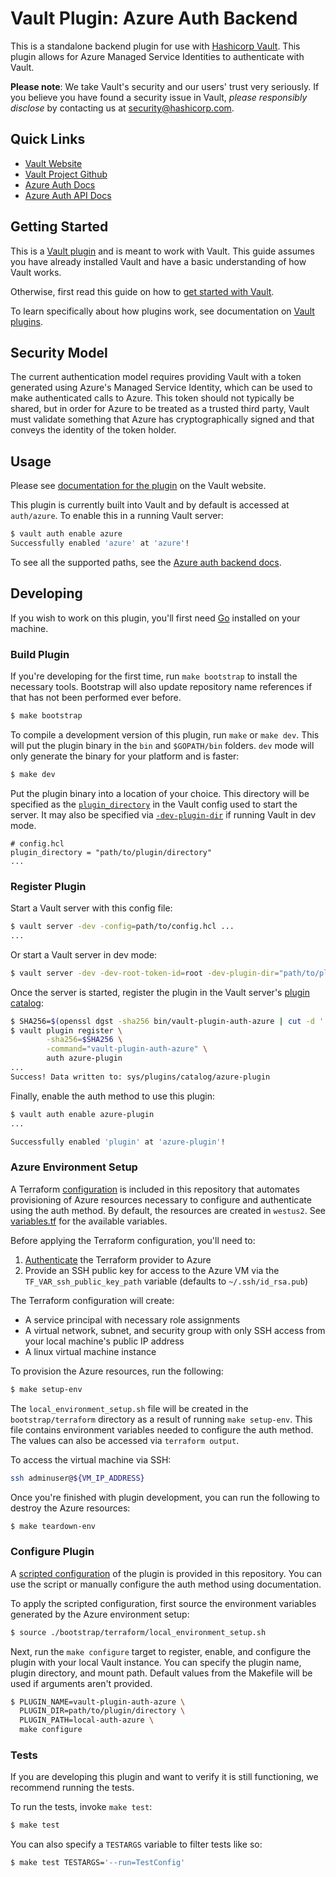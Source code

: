 # Vault Plugin: Azure Auth Backend

This is a standalone backend plugin for use with [Hashicorp Vault](https://www.github.com/hashicorp/vault).
This plugin allows for Azure Managed Service Identities to authenticate with Vault.

**Please note**: We take Vault's security and our users' trust very seriously. If you believe you have found a security issue in Vault, _please responsibly disclose_ by contacting us at [security@hashicorp.com](mailto:security@hashicorp.com).

## Quick Links

- [Vault Website](https://www.vaultproject.io)
- [Vault Project Github](https://www.github.com/hashicorp/vault)
- [Azure Auth Docs](https://www.vaultproject.io/docs/auth/azure.html)
- [Azure Auth API Docs](https://www.vaultproject.io/api-docs/auth/azure.html)

## Getting Started

This is a [Vault plugin](https://www.vaultproject.io/docs/internals/plugins.html)
and is meant to work with Vault. This guide assumes you have already installed Vault
and have a basic understanding of how Vault works.

Otherwise, first read this guide on how to [get started with
Vault](https://www.vaultproject.io/intro/getting-started/install.html).

To learn specifically about how plugins work, see documentation on [Vault plugins](https://www.vaultproject.io/docs/internals/plugins.html).

## Security Model

The current authentication model requires providing Vault with a token generated using Azure's Managed Service Identity, which can be used to make authenticated calls to Azure. This token should not typically be shared, but in order for Azure to be treated as a trusted third party, Vault must validate something that Azure has cryptographically signed and that conveys the identity of the token holder.

## Usage

Please see [documentation for the plugin](https://www.vaultproject.io/docs/auth/azure.html)
on the Vault website.

This plugin is currently built into Vault and by default is accessed
at `auth/azure`. To enable this in a running Vault server:

```sh
$ vault auth enable azure
Successfully enabled 'azure' at 'azure'!
```

To see all the supported paths, see the [Azure auth backend docs](https://www.vaultproject.io/docs/auth/azure.html).

## Developing

If you wish to work on this plugin, you'll first need
[Go](https://www.golang.org) installed on your machine.

### Build Plugin

If you're developing for the first time, run `make bootstrap` to install the
necessary tools. Bootstrap will also update repository name references if that
has not been performed ever before.

```sh
$ make bootstrap
```

To compile a development version of this plugin, run `make` or `make dev`.
This will put the plugin binary in the `bin` and `$GOPATH/bin` folders. `dev`
mode will only generate the binary for your platform and is faster:

```sh
$ make dev
```

Put the plugin binary into a location of your choice. This directory
will be specified as the [`plugin_directory`](https://www.vaultproject.io/docs/configuration#plugin_directory)
in the Vault config used to start the server. It may also be specified
via [`-dev-plugin-dir`](https://developer.hashicorp.com/vault/docs/commands/server#dev-plugin-dir)
if running Vault in dev mode.

```hcl
# config.hcl
plugin_directory = "path/to/plugin/directory"
...
```

### Register Plugin

Start a Vault server with this config file:

```sh
$ vault server -dev -config=path/to/config.hcl ...
...
```

Or start a Vault server in dev mode:

```sh
$ vault server -dev -dev-root-token-id=root -dev-plugin-dir="path/to/plugin/directory"
```

Once the server is started, register the plugin in the Vault server's [plugin catalog](https://www.vaultproject.io/docs/plugins/plugin-architecture#plugin-catalog):

```sh
$ SHA256=$(openssl dgst -sha256 bin/vault-plugin-auth-azure | cut -d ' ' -f2)
$ vault plugin register \
        -sha256=$SHA256 \
        -command="vault-plugin-auth-azure" \
        auth azure-plugin
...
Success! Data written to: sys/plugins/catalog/azure-plugin
```

Finally, enable the auth method to use this plugin:

```sh
$ vault auth enable azure-plugin
...

Successfully enabled 'plugin' at 'azure-plugin'!
```

### Azure Environment Setup

A Terraform [configuration](bootstrap/terraform) is included in this repository that
automates provisioning of Azure resources necessary to configure and authenticate
using the auth method. By default, the resources are created in `westus2`. See 
[variables.tf](bootstrap/terraform/variables.tf) for the available variables.

Before applying the Terraform configuration, you'll need to:

1. [Authenticate](https://registry.terraform.io/providers/hashicorp/azurerm/latest/docs#authenticating-to-azure)
   the Terraform provider to Azure
2. Provide an SSH public key for access to the Azure VM via the `TF_VAR_ssh_public_key_path`
   variable (defaults to `~/.ssh/id_rsa.pub`)

The Terraform configuration will create:

* A service principal with necessary role assignments
* A virtual network, subnet, and security group with only SSH access from your local 
  machine's public IP address
* A linux virtual machine instance

To provision the Azure resources, run the following:

```sh
$ make setup-env   
```

The `local_environment_setup.sh` file will be created in the `bootstrap/terraform`
directory as a result of running `make setup-env`. This file contains environment
variables needed to configure the auth method. The values can also be accessed
via `terraform output`.

To access the virtual machine via SSH:

```sh
ssh adminuser@${VM_IP_ADDRESS}
```

Once you're finished with plugin development, you can run the following to
destroy the Azure resources:

```sh
$ make teardown-env   
```

### Configure Plugin

A [scripted configuration](bootstrap/configure.sh) of the plugin is provided in
this repository. You can use the script or manually configure the auth method
using documentation.

To apply the scripted configuration, first source the environment variables generated by
the Azure environment setup:

```sh
$ source ./bootstrap/terraform/local_environment_setup.sh
```

Next, run the `make configure` target to register, enable, and configure the plugin with
your local Vault instance. You can specify the plugin name, plugin directory, and mount
path. Default values from the Makefile will be used if arguments aren't provided.

```sh
$ PLUGIN_NAME=vault-plugin-auth-azure \
  PLUGIN_DIR=path/to/plugin/directory \
  PLUGIN_PATH=local-auth-azure \
  make configure 
```

### Tests

If you are developing this plugin and want to verify it is still
functioning, we recommend running the tests.

To run the tests, invoke `make test`:

```sh
$ make test
```

You can also specify a `TESTARGS` variable to filter tests like so:

```sh
$ make test TESTARGS='--run=TestConfig'
```
